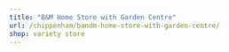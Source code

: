 ```yaml
---
title: "B&M Home Store with Garden Centre"
url: /chippenham/bandm-home-store-with-garden-centre/
shop: variety store
---
```

